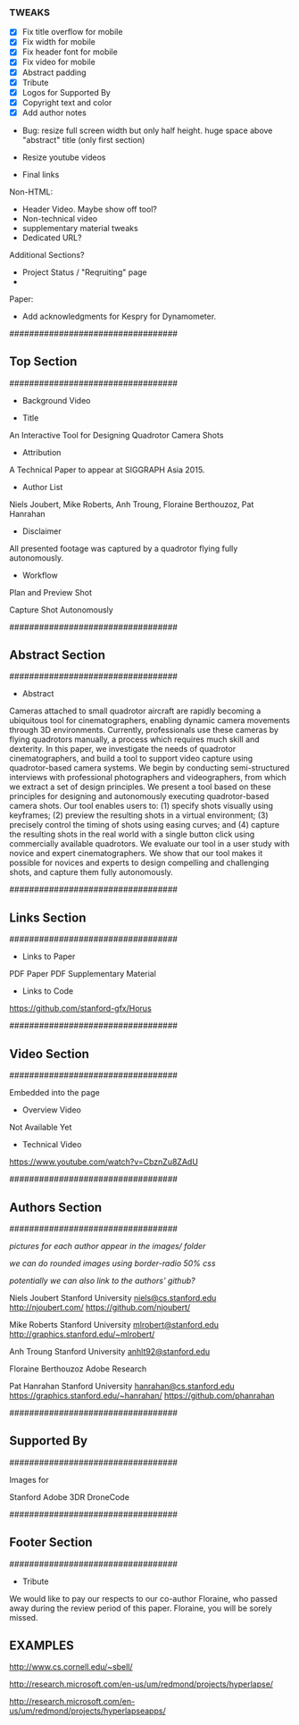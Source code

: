 

### TWEAKS

- [X] Fix title overflow for mobile
- [X] Fix width for mobile
- [X] Fix header font for mobile
- [X] Fix video for mobile
- [X] Abstract padding
- [X] Tribute
- [X] Logos for Supported By
- [X] Copyright text and color
- [X] Add author notes
- Bug: resize full screen width but only half height. huge space above "abstract" title (only first section)

- Resize youtube videos

- Final links



Non-HTML:
- Header Video. Maybe show off tool?
- Non-technical video
- supplementary material tweaks
- Dedicated URL? 

Additional Sections?
- Project Status / "Reqruiting" page
- 

Paper:
- Add acknowledgments for Kespry for Dynamometer.

##################################
## Top Section
##################################

- Background Video

- Title

An Interactive Tool for Designing Quadrotor Camera Shots

- Attribution

A Technical Paper to appear at SIGGRAPH Asia 2015.

- Author List

Niels Joubert, Mike Roberts, Anh Troung, Floraine Berthouzoz, Pat Hanrahan


- Disclaimer

All presented footage was captured by a quadrotor flying fully autonomously. 

- Workflow

Plan and Preview Shot

Capture Shot Autonomously

##################################
## Abstract Section
##################################


- Abstract

Cameras attached to small quadrotor aircraft are rapidly becoming a ubiquitous tool for cinematographers, enabling dynamic camera movements through 3D environments.
Currently, professionals use these cameras by flying quadrotors manually, a process which requires much skill and dexterity. 
In this paper, we investigate the needs of quadrotor cinematographers, and build a tool to support video capture using quadrotor-based camera systems.
We begin by conducting semi-structured interviews with professional photographers and videographers, from which we extract a set of design principles.
We present a tool based on these principles for designing and autonomously executing quadrotor-based camera shots.
Our tool enables users to: (1) specify shots visually using keyframes; (2) preview the resulting shots in a virtual environment; (3) precisely control the timing of shots using easing curves; and (4) capture the resulting shots in the real world with a single button click using commercially available quadrotors.
We evaluate our tool in a user study with novice and expert cinematographers.
We show that our tool makes it possible for novices and experts to design compelling and challenging shots, and capture them fully autonomously.


##################################
## Links Section
##################################

- Links to Paper

PDF Paper
PDF Supplementary Material

- Links to Code

https://github.com/stanford-gfx/Horus

##################################
## Video Section
##################################

Embedded into the page

- Overview Video

Not Available Yet

- Technical Video

https://www.youtube.com/watch?v=CbznZu8ZAdU


##################################
## Authors Section
##################################

*pictures for each author appear in the images/ folder*

*we can do rounded images using border-radio 50% css*

*potentially we can also link to the authors' github?*

Niels Joubert 
Stanford University
niels@cs.stanford.edu
http://njoubert.com/
https://github.com/njoubert/


Mike Roberts 
Stanford University
mlrobert@stanford.edu
http://graphics.stanford.edu/~mlrobert/

Anh Troung 
Stanford University
anhlt92@stanford.edu


Floraine Berthouzoz
Adobe Research

Pat Hanrahan
Stanford University
hanrahan@cs.stanford.edu
https://graphics.stanford.edu/~hanrahan/
https://github.com/phanrahan




##################################
## Supported By 
##################################

Images for

Stanford
Adobe
3DR
DroneCode


##################################
## Footer Section
##################################


- Tribute

We would like to pay our respects to our co-author Floraine, who passed away during the review period of this paper. Floraine, you will be sorely missed.




## EXAMPLES

http://www.cs.cornell.edu/~sbell/

http://research.microsoft.com/en-us/um/redmond/projects/hyperlapse/

http://research.microsoft.com/en-us/um/redmond/projects/hyperlapseapps/